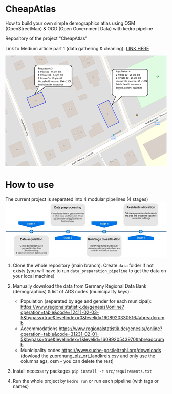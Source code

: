 # CheapAtlas
How to build your own simple demographics atlas using OSM (OpenStreetMap) & OGD (Open Government Data) with kedro pipeline


Repository of the project "CheapAtlas"

Link to Medium article part 1 (data gathering & cleaning): [LINK HERE](https://towardsdatascience.com/kedro-hands-on-build-your-own-demographics-atlas-pt-1-16f2cb6676d5)

![In-a-nutshell](docs/In%20a%20nutshell%202.png)

# How to use

The current project is separated into 4 modular pipelines (4 stages)
![Project pipelines](docs/Project%20flowchart.jpg)

1. Clone the whole repository (main branch). Create ```data``` folder if not exists (you will have to run ```data_preparation_pipeline``` to get the data on your local machine)
2. Manually download the data from Germany Regional Data Bank (demographics) & list of AGS codes (municipality keys):

    - Population (separated by age and gender for each municipal): https://www.regionalstatistik.de/genesis//online?operation=table&code=12411-02-03-5&bypass=true&levelindex=0&levelid=1608920330516#abreadcrumb
    - Accommodations https://www.regionalstatistik.de/genesis//online?operation=table&code=31231-02-01-5&bypass=true&levelindex=1&levelid=1608920543970#abreadcrumb
    - Municipality codes https://www.suche-postleitzahl.org/downloads (dowload the zuordnung_plz_ort_landkreis.csv and only use the columns ags, osm - you can delete the rest)
2. Install necessary packages ```pip install -r src/requirements.txt```
3. Run the whole project by ```kedro run``` or run each pipeline (with tags or names)
